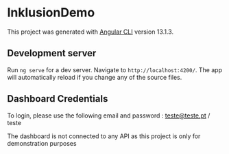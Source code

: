 # InklusionDemo

This project was generated with [Angular CLI](https://github.com/angular/angular-cli) version 13.1.3.

## Development server

Run `ng serve` for a dev server. Navigate to `http://localhost:4200/`. The app will automatically reload if you change any of the source files.

## Dashboard Credentials

To login, please use the following email and password : teste@teste.pt / teste

The dashboard is not connected to any API as this project is only for demonstration purposes
